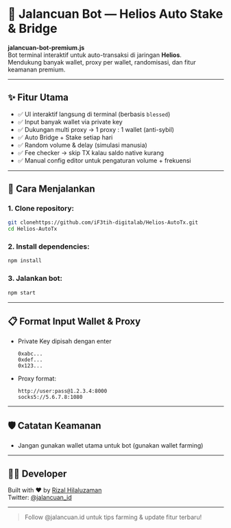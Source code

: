# 🚀 Jalancuan Bot — Helios Auto Stake & Bridge

**jalancuan-bot-premium.js**  
Bot terminal interaktif untuk auto-transaksi di jaringan **Helios**.  
Mendukung banyak wallet, proxy per wallet, randomisasi, dan fitur keamanan premium.

---

## ✨ Fitur Utama

- ✅ UI interaktif langsung di terminal (berbasis `blessed`)
- ✅ Input banyak wallet via private key
- ✅ Dukungan multi proxy → 1 proxy : 1 wallet (anti-sybil)
- ✅ Auto Bridge + Stake setiap hari
- ✅ Random volume & delay (simulasi manusia)
- ✅ Fee checker → skip TX kalau saldo native kurang
- ✅ Manual config editor untuk pengaturan volume + frekuensi

---

## 🧪 Cara Menjalankan

### 1. Clone repository:

```bash
git clonehttps://github.com/iF3tih-digitalab/Helios-AutoTx.git
cd Helios-AutoTx
```

### 2. Install dependencies:

```bash
npm install
```

### 3. Jalankan bot:

```bash
npm start
```

---

## 📋 Format Input Wallet & Proxy

- Private Key dipisah dengan enter
  ```
  0xabc...
  0xdef...
  0x123...
  ```

- Proxy format:
  ```
  http://user:pass@1.2.3.4:8000
  socks5://5.6.7.8:1080
  ```

---

## 🛡️ Catatan Keamanan

- Jangan gunakan wallet utama untuk bot (gunakan wallet farming)

---

## 👨‍💻 Developer

Built with ❤️ by [Rizal Hilaluzaman](https://github.com/iF3tih-digitalab)  
Twitter: [@jalancuan_id](https://twitter.com/jalancuan__)

---

> Follow @jalancuan.id untuk tips farming & update fitur terbaru!
